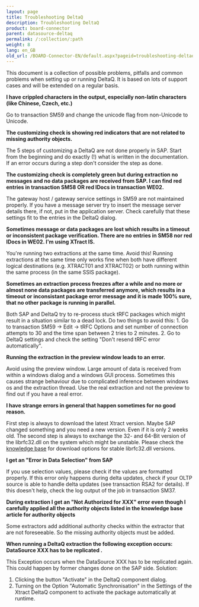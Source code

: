 ```yaml
---
layout: page
title: Troubleshooting DeltaQ
description: Troubleshooting DeltaQ
product: board-connector
parent: datasource-deltaq
permalink: /:collection/:path
weight: 8
lang: en_GB
old_url: /BOARD-Connector-EN/default.aspx?pageid=troubleshooting-deltaq
---
```


This document is a collection of possible problems, pitfalls and common problems when setting up or running DeltaQ. It is based on lots of support cases and will be extended on a regular basis. 

**I have crippled characters in the output, especially non-latin characters (like Chinese, Czech, etc.)**

Go to transaction SM59 and change the unicode flag from non-Unicode to Unicode.


**The customizing check is showing red indicators that are not related to missing authority objects.**

The 5 steps of customizing a DeltaQ are not done properly in SAP. Start from the beginning and do exactly (!) what is written in the documentation. If an error occurs during a step don't consider the step as done.

 
**The customizing check is completely green but during extraction no messages and no data packages are received from SAP. I can find red entries in transaction SM58 OR red IDocs in transaction WE02.**

The gateway host / gateway service settings in SM59 are not maintained properly. If you have a message server try to insert the message server details there, if not, put in the application server. Check carefully that these settings fit to the entries in the DeltaQ dialog.

 
**Sometimes message or data packages are lost which results in a timeout or inconsistent package verification. There are no entries in SM58 nor red IDocs in WE02. I'm using XTract IS.**

You're running two extractions at the same time. Avoid this! Running extractions at the same time only works fine when both have different logical destinations (e.g. XTRACT01 and XTRACT02) or both running within the same process (in the same SSIS package).

 
**Sometimes an extraction process freezes after a while and no more or almost none data packages are transferred anymore, which results in a timeout or inconsistant package error message and it is made 100% sure, that no other package is running in parallel.**

Both SAP and DeltaQ try to re-process stuck tRFC packages which might result in a situation similar to a dead lock. Do two things to avoid this: 1. Go to transaction SM59 -> Edit -> tRFC Options and set number of connection attempts to 30 and the time span between 2 tries to 2 minutes. 2. Go to DeltaQ settings and check the setting "Don't resend tRFC error automatically".

 
**Running the extraction in the preview window leads to an error.**

Avoid using the preview window. Large amount of data is received from within a windows dialog and a windows GUI process. Sometimes this causes strange behaviour due to complicated inference between windows os and the extraction thread. Use the real extraction and not the preview to find out if you have a real error.

 
**I have strange errors in general that happen sometimes for no good reason.**

First step is always to download the latest Xtract version. Maybe SAP changed something and you need a new version. Even if it is only 2 weeks old. The second step is always to exchange the 32- and 64-Bit version of the librfc32.dll on the system which might be unstable. Please check the [knowledge base](https://my.theobald-software.com/index.php?/Knowledgebase/Article/View/71/0/theobald--products-in-a-64-bit-environment) for download options for stable librfc32.dll versions.

 
**I get an "Error in Data Selection" from SAP**

If you use selection values, please check if the values are formatted properly. If this error only happens during delta updates, check if your OLTP source is able to handle delta updates (see transaction RSA2 for details). If this doesn't help, check the log output of the job in transaction SM37.

 
**During extraction I get an "Not Authorized for XXX" error even though I carefully applied all the authority objects listed in the knowledge base article for authority objects**

Some extractors add additional authority checks within the extractor that are not foreseeable. So the missing authority objects must be added.


**When running a DeltaQ extraction the following exception occurs: DataSource XXX has to be replicated .**

This Exception occurs when the DataSource XXX has to be replicated again. This could happen by former changes done on the SAP side. Solution:
1. Clicking the button "Activate" in the DeltaQ component dialog.
2. Turning on the Option "Automatic Synchronisation" in the Settings of the Xtract DeltaQ component to activate the package automatically at runtime.